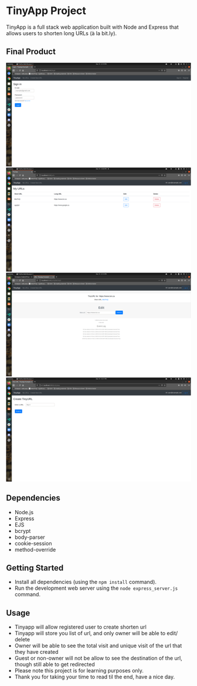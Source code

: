 # TinyApp Project

TinyApp is a full stack web application built with Node and Express that allows users to shorten long URLs (à la bit.ly).

## Final Product

!["screenshot of Signin Page"](https://github.com/Wwong154/tiny-app/blob/master/doc/demo_Signin.png)
!["screenshot of urls Page"](https://github.com/Wwong154/tiny-app/blob/master/doc/demo_urls.png)
!["screenshot of urls/:id Page"](https://github.com/Wwong154/tiny-app/blob/master/doc/demo_urls_:id.png)
!["screenshot of urls/new Page"](https://github.com/Wwong154/tiny-app/blob/master/doc/demo_urls_new.png)

## Dependencies

- Node.js
- Express
- EJS
- bcrypt
- body-parser
- cookie-session
- method-override

## Getting Started

- Install all dependencies (using the `npm install` command).
- Run the development web server using the `node express_server.js` command.

## Usage

- Tinyapp will allow registered user to create shorten url
- Tinyapp will store you list of url, and only owner will be able to edit/ delete
- Owner will be able to see the total visit and unique visit of the url that they have created
- Guest or non-owner will not be allow to see the destination of the url, though still able to get redirected
- Please note this project is for learning purposes only.
- Thank you for taking your time to read til the end, have a nice day.

